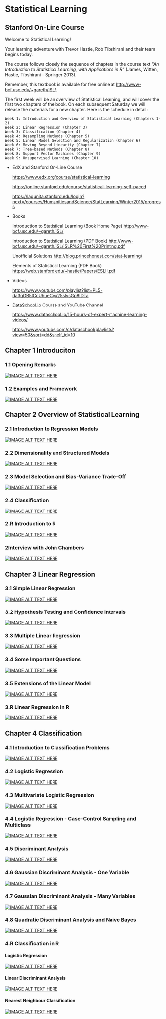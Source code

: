 # Statistical Learning

## Stanford On-Line Course

Welcome to Statistical Learning!

Your learning adventure with Trevor Hastie, Rob Tibshirani and their team begins today.


The course follows closely the sequence of chapters in the course text *"An Introduction to Statistical Learning, with Applications in R"* (James, Witten, Hastie, Tibshirani - Springer 2013). 

Remember, this textbook is available for free online at http://www-bcf.usc.edu/~gareth/ISL/.

The first week will be an overview of Statistical Learning, and will cover the first two chapters of the book. On each subsequent Saturday we will release the materials for a new chapter. Here is the schedule in detail:

    Week 1: Introduction and Overview of Statistical Learning (Chapters 1-2)
    Week 2: Linear Regression (Chapter 3)
    Week 3: Classification (Chapter 4)
    Week 4: Resampling Methods (Chapter 5)
    Week 5: Linear Model Selection and Regularization (Chapter 6)
    Week 6: Moving Beyond Linearity (Chapter 7)
    Week 7: Tree-based Methods (Chapter 8)
    Week 8: Support Vector Machines (Chapter 9)
    Week 9: Unsupervised Learning (Chapter 10)

* EdX and Stanford On-Line Course

  https://www.edx.org/course/statistical-learning

  https://online.stanford.edu/course/statistical-learning-self-paced

  https://lagunita.stanford.edu/login?next=/courses/HumanitiesandScience/StatLearning/Winter2015/progress

* Books

  Introduction to Statistical Learning (Book Home Page) http://www-bcf.usc.edu/~gareth/ISL/
  
  Introduction to Statistical Learning (PDF Book) http://www-bcf.usc.edu/~gareth/ISL/ISLR%20First%20Printing.pdf

  Unofficial Solutions http://blog.princehonest.com/stat-learning/

  Elements of Statistical Learning (PDF Book) https://web.stanford.edu/~hastie/Papers/ESLII.pdf

* Videos

  https://www.youtube.com/playlist?list=PL5-da3qGB5ICcUhueCyu25slvsGp8IDTa

* [DataSchool.io](https://www.dataschool.io) Course and YouTube Channel 

    https://www.dataschool.io/15-hours-of-expert-machine-learning-videos/

    https://www.youtube.com/c/dataschool/playlists?view=50&sort=dd&shelf_id=10

## Chapter 1 Introduciton

### 1.1 Opening Remarks

[![IMAGE ALT TEXT HERE](https://img.youtube.com/vi/2wLfFB_6SKI/0.jpg)](https://www.youtube.com/watch?v=2wLfFB_6SKI)

### 1.2 Examples and Framework

[![IMAGE ALT TEXT HERE](https://img.youtube.com/vi/LvaTokhYnDw/0.jpg)](https://www.youtube.com/watch?v=LvaTokhYnDw)

## Chapter 2 Overview of Statistical Learning

### 2.1 Introduction to Regression Models

[![IMAGE ALT TEXT HERE](https://img.youtube.com/vi/WjyuiK5taS8/0.jpg)](https://www.youtube.com/watch?v=WjyuiK5taS8)

### 2.2 Dimensionality and Structured Models

[![IMAGE ALT TEXT HERE](https://img.youtube.com/vi/UvxHOkYQl8g/0.jpg)](https://www.youtube.com/watch?v=UvxHOkYQl8g)

### 2.3 Model Selection and Bias-Variance Trade-Off

[![IMAGE ALT TEXT HERE](https://img.youtube.com/vi/VusKAosxxyk/0.jpg)](https://www.youtube.com/watch?v=VusKAosxxyk)

### 2.4 Classification

[![IMAGE ALT TEXT HERE](https://img.youtube.com/vi/vVj2itVNku4/0.jpg)](https://www.youtube.com/watch?v=vVj2itVNku4)

### 2.R Introduction to R

[![IMAGE ALT TEXT HERE](https://img.youtube.com/vi/jwBgGS_4RQA/0.jpg)](https://www.youtube.com/watch?v=jwBgGS_4RQA)

### 2Interview with John Chambers

[![IMAGE ALT TEXT HERE](https://img.youtube.com/vi/jk9S3RTAl38/0.jpg)](https://www.youtube.com/watch?v=jk9S3RTAl38)

## Chapter 3 Linear Regression

### 3.1 Simple Linear Regression

[![IMAGE ALT TEXT HERE](https://img.youtube.com/vi/PsE9UqoWtS4/0.jpg)](https://www.youtube.com/watch?v=PsE9UqoWtS4)

### 3.2 Hypothesis Testing and Confidence Intervals

[![IMAGE ALT TEXT HERE](https://img.youtube.com/vi/J6AdoiNUyWI/0.jpg)](https://www.youtube.com/watch?v=J6AdoiNUyWI)

### 3.3 Multiple Linear Regression

[![IMAGE ALT TEXT HERE](https://img.youtube.com/vi/1hbCJyM9ccs/0.jpg)](https://www.youtube.com/watch?v=1hbCJyM9ccs)

### 3.4 Some Important Questions

[![IMAGE ALT TEXT HERE](https://img.youtube.com/vi/3T6RXmIHbJ4/0.jpg)](https://www.youtube.com/watch?v=3T6RXmIHbJ4)

### 3.5 Extensions of the Linear Model

[![IMAGE ALT TEXT HERE](https://img.youtube.com/vi/IFzVxLv0TKQ/0.jpg)](https://www.youtube.com/watch?v=IFzVxLv0TKQ)

### 3.R Linear Regression in R

[![IMAGE ALT TEXT HERE](https://img.youtube.com/vi/5ONFqIk3RFg/0.jpg)](https://www.youtube.com/watch?v=5ONFqIk3RFg)

## Chapter 4 Classification

### 4.1 Introduction to Classification Problems

[![IMAGE ALT TEXT HERE](https://img.youtube.com/vi/sqq21-VIa1c/0.jpg)](https://www.youtube.com/watch?v=sqq21-VIa1c)

### 4.2 Logistic Regression

[![IMAGE ALT TEXT HERE](https://img.youtube.com/vi/31Q5FGRnxt4/0.jpg)](https://www.youtube.com/watch?v=31Q5FGRnxt4)

### 4.3 Multivariate Logistic Regression

[![IMAGE ALT TEXT HERE](https://img.youtube.com/vi/MpX8rVv_u4E/0.jpg)](https://www.youtube.com/watch?v=MpX8rVv_u4E)

### 4.4 Logistic Regression - Case-Control Sampling and Multiclass

[![IMAGE ALT TEXT HERE](https://img.youtube.com/vi/GavRXXEHGqU/0.jpg)](https://www.youtube.com/watch?v=GavRXXEHGqU)

### 4.5 Discriminant Analysis

[![IMAGE ALT TEXT HERE](https://img.youtube.com/vi/RfrGiG1Hm3M/0.jpg)](https://www.youtube.com/watch?v=RfrGiG1Hm3M)

### 4.6 Gaussian Discriminant Analysis - One Variable

[![IMAGE ALT TEXT HERE](https://img.youtube.com/vi/QG0pVJXT6EU/0.jpg)](https://www.youtube.com/watch?v=QG0pVJXT6EU)

### 4.7 Gaussian Discriminant Analysis - Many Variables

[![IMAGE ALT TEXT HERE](https://img.youtube.com/vi/X4VDZDp2vqw/0.jpg)](https://www.youtube.com/watch?v=X4VDZDp2vqw)

### 4.8 Quadratic Discriminant Analysis and Naive Bayes

[![IMAGE ALT TEXT HERE](https://img.youtube.com/vi/6FiNGTYAOAA/0.jpg)](https://www.youtube.com/watch?v=6FiNGTYAOAA)

### 4.R Classification in R

#### Logistic Regression

[![IMAGE ALT TEXT HERE](https://img.youtube.com/vi/TxvEVc8YNlU/0.jpg)](https://www.youtube.com/watch?v=TxvEVc8YNlU)

#### Linear Discriminant Analysis

[![IMAGE ALT TEXT HERE](https://img.youtube.com/vi/2cl7JiPzkBY/0.jpg)](https://www.youtube.com/watch?v=2cl7JiPzkBY)

#### Nearest Neighbour Classification

[![IMAGE ALT TEXT HERE](https://img.youtube.com/vi/9TVVF7CS3F4/0.jpg)](https://www.youtube.com/watch?v=9TVVF7CS3F4)
